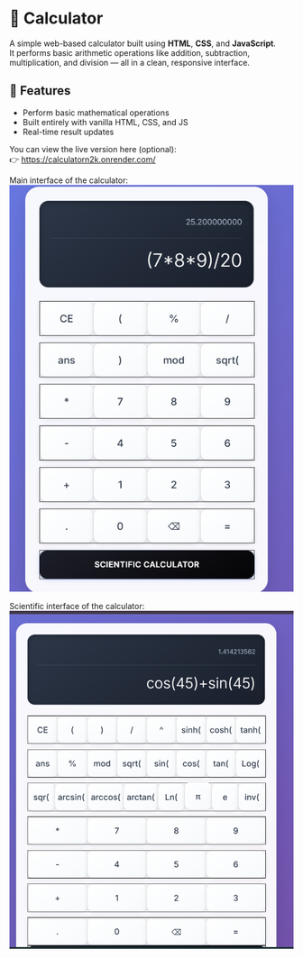 # 🧮 Calculator

A simple web-based calculator built using **HTML**, **CSS**, and **JavaScript**.  
It performs basic arithmetic operations like addition, subtraction, multiplication, and division — all in a clean, responsive interface.


## 🚀 Features
- Perform basic mathematical operations   
- Built entirely with vanilla HTML, CSS, and JS  
- Real-time result updates  

You can view the live version here (optional):  
👉 https://calculatorn2k.onrender.com/  

  
Main interface of the calculator:  
![Calculator Main Screen](images/ScreenShot1.png)

Scientific interface of the calculator:  
![Calculator Main Screen](images/Screenshot2.png)
